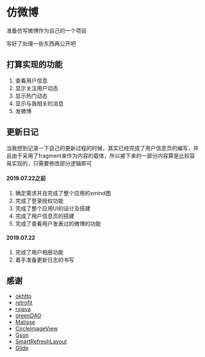 # 仿微博
准备仿写微博作为自己的一个项目

写好了处理一些东西再公开吧


## 打算实现的功能
1. 查看用户信息
2. 显示关注用户动态
3. 显示热门动态
4. 显示与我相关的消息
5. 发微博



## 更新日记

当我想到记录一下自己的更新过程的时候，其实已经完成了用户信息页的编写，并且由于采用了fragment来作为内容的载体，所以接下来的一部分内容算是比较容易实现的，只需要修改部分逻辑即可



#### 2019.07.22之前

1. 确定需求并且完成了整个应用的xmind图
2. 完成了登录授权功能
3. 完成了整个应用UI的设计及搭建
4. 完成了用户信息页的搭建
5. 完成了查看用户发表过的微博的功能



#### 2019.07.22

1. 完成了用户相册功能
2. 着手准备更新日志的书写




## 感谢
- [okhttp](https://github.com/square/okhttp)
- [retrofit](https://github.com/square/retrofit)
- [rxjava](https://github.com/ReactiveX/RxJava)
- [greenDAO](https://https://github.com/greenrobot/greenDAO)
- [Matisse](https://github.com/zhihu/Matisse)
- [CircleImageView](https://github.com/hdodenhof/CircleImageView)
- [Gson](https://github.com/google/gson)
- [SmartRefreshLayout](https://github.com/scwang90/SmartRefreshLayout)
- [Glide](https://github.com/bumptech/glide)
